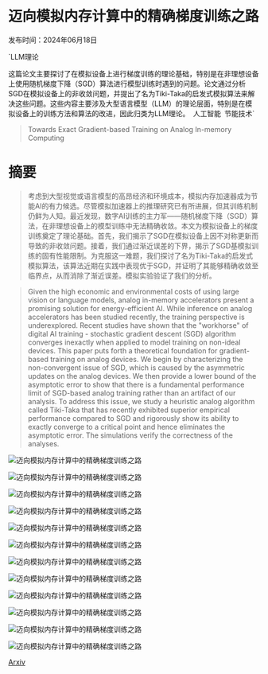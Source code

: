 # 迈向模拟内存计算中的精确梯度训练之路

发布时间：2024年06月18日

`LLM理论

这篇论文主要探讨了在模拟设备上进行梯度训练的理论基础，特别是在非理想设备上使用随机梯度下降（SGD）算法进行模型训练时遇到的问题。论文通过分析SGD在模拟设备上的非收敛问题，并提出了名为Tiki-Taka的启发式模拟算法来解决这些问题。这些内容主要涉及大型语言模型（LLM）的理论层面，特别是在模拟设备上的训练方法和算法的改进，因此归类为LLM理论。` `人工智能` `节能技术`

> Towards Exact Gradient-based Training on Analog In-memory Computing

# 摘要

> 考虑到大型视觉或语言模型的高昂经济和环境成本，模拟内存加速器成为节能AI的有力候选。尽管模拟加速器上的推理研究已有所进展，但其训练机制仍鲜为人知。最近发现，数字AI训练的主力军——随机梯度下降（SGD）算法，在非理想设备上的模型训练中无法精确收敛。本文为模拟设备上的梯度训练奠定了理论基础。首先，我们揭示了SGD在模拟设备上因不对称更新而导致的非收敛问题。接着，我们通过渐近误差的下界，揭示了SGD基模拟训练的固有性能限制。为克服这一难题，我们探讨了名为Tiki-Taka的启发式模拟算法，该算法近期在实践中表现优于SGD，并证明了其能够精确收敛至临界点，从而消除了渐近误差。模拟实验验证了我们的分析。

> Given the high economic and environmental costs of using large vision or language models, analog in-memory accelerators present a promising solution for energy-efficient AI. While inference on analog accelerators has been studied recently, the training perspective is underexplored. Recent studies have shown that the "workhorse" of digital AI training - stochastic gradient descent (SGD) algorithm converges inexactly when applied to model training on non-ideal devices. This paper puts forth a theoretical foundation for gradient-based training on analog devices. We begin by characterizing the non-convergent issue of SGD, which is caused by the asymmetric updates on the analog devices. We then provide a lower bound of the asymptotic error to show that there is a fundamental performance limit of SGD-based analog training rather than an artifact of our analysis. To address this issue, we study a heuristic analog algorithm called Tiki-Taka that has recently exhibited superior empirical performance compared to SGD and rigorously show its ability to exactly converge to a critical point and hence eliminates the asymptotic error. The simulations verify the correctness of the analyses.

![迈向模拟内存计算中的精确梯度训练之路](../../../paper_images/2406.12774/x1.png)

![迈向模拟内存计算中的精确梯度训练之路](../../../paper_images/2406.12774/x2.png)

![迈向模拟内存计算中的精确梯度训练之路](../../../paper_images/2406.12774/x3.png)

![迈向模拟内存计算中的精确梯度训练之路](../../../paper_images/2406.12774/x4.png)

![迈向模拟内存计算中的精确梯度训练之路](../../../paper_images/2406.12774/x5.png)

![迈向模拟内存计算中的精确梯度训练之路](../../../paper_images/2406.12774/x6.png)

![迈向模拟内存计算中的精确梯度训练之路](../../../paper_images/2406.12774/x7.png)

![迈向模拟内存计算中的精确梯度训练之路](../../../paper_images/2406.12774/x8.png)

![迈向模拟内存计算中的精确梯度训练之路](../../../paper_images/2406.12774/x9.png)

![迈向模拟内存计算中的精确梯度训练之路](../../../paper_images/2406.12774/x10.png)

![迈向模拟内存计算中的精确梯度训练之路](../../../paper_images/2406.12774/x11.png)

![迈向模拟内存计算中的精确梯度训练之路](../../../paper_images/2406.12774/x12.png)

[Arxiv](https://arxiv.org/abs/2406.12774)